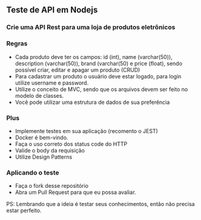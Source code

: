 ## Teste de API em Nodejs


### Crie uma API Rest  para uma loja de produtos eletrônicos

### Regras
* Cada produto deve ter os campos: id (int), name (varchar(50)), description (varchar(50)), brand (varchar(50) e price (float), sendo possível criar, editar e apagar um produto (CRUD)
* Para cadastrar um produto o usuário deve estar logado, para login utilize username e password.
* Utilize o conceito de MVC, sendo que os arquivos devem ser feito no modelo de classes.
* Você pode utilizar uma estrutura de dados de sua preferência

### Plus
* Implemente testes em sua aplicação (recomento o JEST)
* Docker é bem-vindo.
* Faça o uso correto dos status code do HTTP
* Valide o body da requisição
* Utilize Design Patterns

### Aplicando o teste
* Faça o fork desse repositório
* Abra um Pull Request para que eu possa avaliar.

PS: Lembrando que a ideia é testar seus conhecimentos, então não precisa estar perfeito.